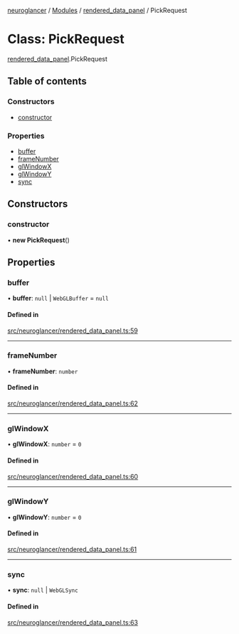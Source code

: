 [neuroglancer](../README.md) / [Modules](../modules.md) / [rendered\_data\_panel](../modules/rendered_data_panel.md) / PickRequest

# Class: PickRequest

[rendered_data_panel](../modules/rendered_data_panel.md).PickRequest

## Table of contents

### Constructors

- [constructor](rendered_data_panel.PickRequest.md#constructor)

### Properties

- [buffer](rendered_data_panel.PickRequest.md#buffer)
- [frameNumber](rendered_data_panel.PickRequest.md#framenumber)
- [glWindowX](rendered_data_panel.PickRequest.md#glwindowx)
- [glWindowY](rendered_data_panel.PickRequest.md#glwindowy)
- [sync](rendered_data_panel.PickRequest.md#sync)

## Constructors

### constructor

• **new PickRequest**()

## Properties

### buffer

• **buffer**: ``null`` \| `WebGLBuffer` = `null`

#### Defined in

[src/neuroglancer/rendered_data_panel.ts:59](https://github.com/ActiveBrainAtlas2/neuroglancer/blob/958d23e0/src/neuroglancer/rendered_data_panel.ts#L59)

___

### frameNumber

• **frameNumber**: `number`

#### Defined in

[src/neuroglancer/rendered_data_panel.ts:62](https://github.com/ActiveBrainAtlas2/neuroglancer/blob/958d23e0/src/neuroglancer/rendered_data_panel.ts#L62)

___

### glWindowX

• **glWindowX**: `number` = `0`

#### Defined in

[src/neuroglancer/rendered_data_panel.ts:60](https://github.com/ActiveBrainAtlas2/neuroglancer/blob/958d23e0/src/neuroglancer/rendered_data_panel.ts#L60)

___

### glWindowY

• **glWindowY**: `number` = `0`

#### Defined in

[src/neuroglancer/rendered_data_panel.ts:61](https://github.com/ActiveBrainAtlas2/neuroglancer/blob/958d23e0/src/neuroglancer/rendered_data_panel.ts#L61)

___

### sync

• **sync**: ``null`` \| `WebGLSync`

#### Defined in

[src/neuroglancer/rendered_data_panel.ts:63](https://github.com/ActiveBrainAtlas2/neuroglancer/blob/958d23e0/src/neuroglancer/rendered_data_panel.ts#L63)
